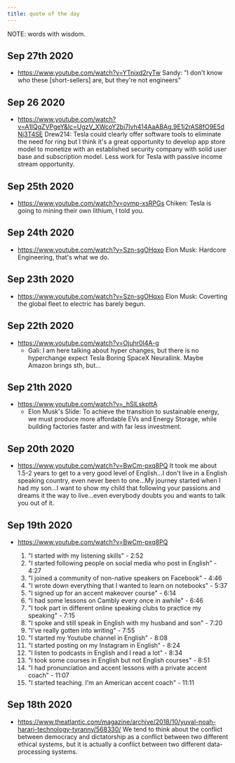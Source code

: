 ```yaml
---
title: quote of the day
---
```


NOTE: words with wisdom.

## Sep 27th 2020
- https://www.youtube.com/watch?v=YTnixd2ryTw
  Sandy: "I don't know who these [short-sellers] are, but they're not engineers"

## Sep 26 2020
- https://www.youtube.com/watch?v=A1IQgZVPgeY&lc=UgzV_XWcoY2bi7Ivh414AaABAg.9E1j2rAS8fO9E5dNj3T4SE
  Drew214: Tesla could clearly offer software tools to eliminate the need for ring but I think it's a great opportunity to develop app store model to monetize with an established security company with solid user base and subscription model. Less work for Tesla with passive income stream opportunity.

## Sep 25th 2020
- https://www.youtube.com/watch?v=ovmp-xsRPGs
  Chiken: Tesla is going to mining their own lithium, I told you.

## Sep 24th 2020
- https://www.youtube.com/watch?v=Szn-sgOHqxo
  Elon Musk: Hardcore Engineering, that's what we do.

## Sep 23th 2020
- https://www.youtube.com/watch?v=Szn-sgOHqxo
  Elon Musk: Coverting the global fleet to electric has barely begun.

## Sep 22th 2020
- https://www.youtube.com/watch?v=Ojuhr0I4A-g
  - Gali: I am here talking about hyper changes, but there is no hyperchange expect Tesla Boring SpaceX Neurallink. Maybe Amazon brings sth, but...

## Sep 21th 2020
- https://www.youtube.com/watch?v=_hSlLskpttA
  - Elon Musk's Slide: To achieve the transition to sustainable energy, we must produce more affordable EVs and Energy Storage, while building factories faster and with far less investment.

## Sep 20th 2020
- https://www.youtube.com/watch?v=BwCm-pxq8PQ
  It took me about 1.5-2 years to get to a very good level of English...I don't live in a English speaking country, even never been to one...My journey started when I had my son...I want to show my child that following your passions and dreams it the way to live...even everybody doubts you and wants to talk you out of it.

## Sep 19th 2020
- https://www.youtube.com/watch?v=BwCm-pxq8PQ

  1. "I started with my listening skills" - 2:52
  2. "I started following people on social media who post in English" - 4:27
  3. "I joined a community of non-native speakers on Facebook" - 4:46
  4. "I wrote down everything that I wanted to learn on notebooks" - 5:37
  5. "I signed up for an accent makeover course" - 6:14
  6. "I had some lessons on Cambly every once in awhile" - 6:46
  7. "I took part in different online speaking clubs to practice my speaking" - 7:15
  8. "I spoke and still speak in English with my husband and son" - 7:20
  9. "I've really gotten into writing" - 7:55
  10. "I started my Youtube channel in English" - 8:08
  11. "I started posting on my Instagram in English" - 8:24
  12. "I listen to podcasts in English and I read a lot" - 8:34
  13. "I took some courses in English but not English courses" - 8:51
  14. "I had pronunciation and accent lessons with a private accent coach" - 11:07
  15. "I started teaching. I'm an American accent coach" - 11:11

## Sep 18th 2020
 - https://www.theatlantic.com/magazine/archive/2018/10/yuval-noah-harari-technology-tyranny/568330/
   We tend to think about the conflict between democracy and dictatorship as a conflict between two different ethical systems, but it is actually a conflict between two different data-processing systems.
